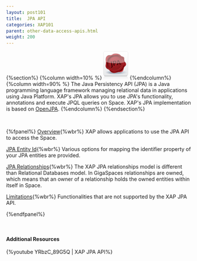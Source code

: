 ```yaml
---
layout: post101
title:  JPA API
categories: XAP101
parent: other-data-access-apis.html
weight: 200
---
```




{%section%}
{%column width=10% %}
![jpa.png](/attachment_files/subject/jpa.png)
{%endcolumn%}
{%column width=90% %}
The Java Persistency API (JPA) is a Java programming language framework managing relational data in applications using Java Platform. XAP's JPA allows you to use JPA's functionality, annotations and execute JPQL queries on Space. XAP's JPA implementation is based on [OpenJPA](http://openjpa.apache.org/).
{%endcolumn%}
{%endsection%}


<br>

{%fpanel%}
[Overview](./jpa-api.html){%wbr%}
XAP allows applications to use the JPA API to access the Space.

[JPA Entity Id](./jpa-entity-id.html){%wbr%}
Various options for mapping the identifier property of your JPA entities are provided.

[JPA Relationships](./jpa-relationships.html){%wbr%}
The XAP JPA relationships model is different than Relational Databases model. In GigaSpaces relationships are owned, which means that an owner of a relationship holds the owned entities within itself in Space.

[Limitations](./jpa-limitations.html){%wbr%}
Functionalities that are not supported by the XAP JPA API.

{%endfpanel%}

<br>

#### Additional Resources

{%youtube YRbzC_89G5Q | XAP JPA API%}